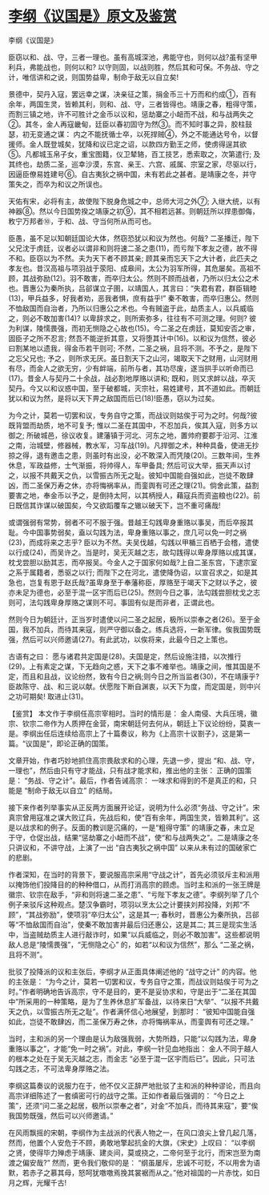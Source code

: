 # [李纲《议国是》原文及鉴赏](https://www.vrrw.net/wx/10314.html)

李纲《议国是》

臣窃以和、战、守，三者一理也。虽有高城深池，弗能守也，则何以战?虽有坚甲利兵，弗能战也，则何以和? 以守则固，以战则胜，然后其和可保。不务战、守之计，唯信讲和之说，则国势益卑，制命于敌无以自立矣!

景德中，契丹入寇，罢远幸之谋，决亲征之策，捐金币三十万而和约成①，百有余年，两国生灵，皆赖其利，则和、战、守，三者皆得也。靖康之春，粗得守策，而割三镇之地，许不可胜计之金币以议和，惩劫寨之小衄而不战，和与战两失之②。其冬，金人再寇畿甸，廷臣以春初固守为然③。而不知时事之异，胶柱鼓瑟，初无变通之谋： 内之不能抚循士卒，以死捍贼④，外之不能通达号令，以督援师。金人既登城矣，犹降和议已定之诏，以款四方勤王之师，使虏得逞其欲⑤。凡都城玉帛子女，重宝图籍，仪卫辇辂，百工技艺，悉索取之，次第遣行; 及其终也，劫质二圣，巡幸沙漠，东宫、亲王、六宫、戚属、宗室之家，尽驱以行，因逼臣僚易姓建号⑥。自古夷狄之祸中国，未有若此之甚者。是靖康之冬，并守策失之，而卒为和议之所误也。

天佑有宋，必将有主，故使陛下脱身危城之中，总师大河之外⑦; 入继大统，以有神器⑧。然以今日国势揆之靖康之初⑨，其不相若远甚。则朝廷所以捍患御侮，敉宁万邦者⑩，于和、战、守当何所从而可也。

臣愚，虽不足以知朝廷国论大体，然窃恐犹以和议为然也。何哉? 二圣播迁，陛下父兄沈于虏廷，议者必以谓非和则将速二圣之患(11)，而亏陛下孝友之德，故不得不和。臣窃以为不然。夫为天下者不顾其亲; 顾其亲而忘天下之大计者，此匹夫之孝友也。昔汉高祖与项羽战于荥阳、成皋间，太公为羽军所得，其危屡矣。高祖不顾，其战弥励(12)。羽不敢害，而卒归太公。然则不顾而战者，乃所以归太公之术也。晋惠公为秦所执，吕郤谋立子圉，以靖国人，其言曰：“失君有君，群臣辑睦(13)，甲兵益多，好我者劝，恶我者惧，庶有益乎!” 秦不敢害，而卒归惠公。然则不恤敌国而自治者，乃所以归惠公之术也。今有贼盗于此，劫质主人，以兵威临之，则必不敢加害(14)? 以卑辞求之，则所索弥多，往往有不可测之理。何则? 彼为利谋，陵懦畏强，而初无恻隐之心故也(15)。今二圣之在虏廷，莫知安否之审，固臣子之所不忍言; 然吾不能逆折其意，又将堕其计中(16)。以和议为信然，彼必曰割某地以遗我，得金币若干则可; 不然，二圣之祸，且将不测。不予之，是陛下之忘父兄也; 予之，则所求无厌。虽日割天下之山河，竭取天下之财用，山河财用有尽，而金人之欲无穷，少有衅端，前所与者，其功尽废，遂当拱手以听命而已(17)。昔金人与契丹二十余战，战必割地厚赂以讲和; 既和，则又求衅以战，卒灭契丹。今又以和议惑中国，至于破都城，灭宗社，易姓建号，其不道如此。而朝廷犹以和议为然，是将以天下畀之敌国而后已(18)!臣愚，窃以为过矣。

为今之计，莫若一切罢和议，专务自守之策，而战议则姑俟于可为之时。何哉?彼既背盟而劫质，地不可复予; 惟以二圣在其国中，不忍加兵，俟其入寇，则多方以御之; 所破城邑，徐议收复。建藩镇于河北、河东之地，置帅府要郡于沿河、江淮之南，治城壁，修器械，教水军，习车战(19)。凡捍御之术，种种具备，使进无抄掠之得，退有邀击之患，则虽时有出没，必不敢深入而凭陵(20)。三数年间，生养休息，军政益修，士气渐振，将帅得人，车甲备具; 然后可议大举，振天声以讨之，以报不共戴天之仇，以雪振古所无之耻。彼知中国能自强如此，岂徒不敢肆凶，而二圣保万寿之休，亦将悔祸率从，而銮舆有可还之理(21)。倘舍此策，益割要害之地，奉金币以予之，是倒持太阿，以其柄授人，藉寇兵而资盗粮也(22)。前日既信其诈谋以破国矣，今又欲蹈覆车之辙以破天下，岂不重可痛哉!

或谓强弱有常势，弱者不可不服于强。昔越王勾践卑身重赂以事吴，而后卒报其耻。今中国事势弱矣，盍以勾践为法，卑身重赂以事之，庶几可以免一时之祸(23)，而成将来之志乎? 臣以为不然。夫吴伐越，勾践以甲楯三百栖于会稽，遣使以行成(24)，而吴许之。当是时，吴无灭越之志，故勾践得以卑身厚赂以成其谋，枕戈尝胆以励其志，而卒报吴。今金人之于国家何如哉?上自二圣东宫，下逮宗室之系于属籍者，悉驱之以行; 而陛下之在河北，遣使降伪诏，以宣召求之，如是其急也，岂复有恩于赵氏哉?虽卑身至于奉藩称臣，厚赂至于竭天下之财以予之，彼亦未足为德也，必至于混一区宇而后已(25)。然则今日之事，法勾践尝胆枕戈之志则可，法勾践卑身厚赂之谋则不可。事固有似是而非者，正谓此也。

然则今日为朝廷计，正当岁时遣使以问二圣之起居，极所以崇奉之者(26)。至于金国，我不加兵，而待其来寇，则严守御以备之。练兵选将，一新军律。俟我国势既强，然后可以兴师邀请(27)。有此武功，以俟将来，此最今日之上策也。

古语有之曰： 愿与诸君共定国是(28)。夫国是定，然后设施注措，以次推行(29)。上有素定之谋，下无趋向之惑，天下之事不难举也。靖康之间，惟其国是不定，而且和且战，议论纷然，致有今日之祸;则今日之所当监者(30)，不在靖康乎?臣故陈守、战、和三说以献。伏愿陛下断自渊衷，以天下为度，而定国是，则中兴之功可期矣! 取进止(31)。



【鉴赏】 本文作于李纲任高宗宰相时。当时的情形是： 金人南侵、大兵压境，徽宗、钦宗二帝作为人质押在金营，南宋朝廷何去何从，朝廷上下议论纷纷，莫衷一是。李纲出任后连续给高宗上了十篇奏议，称为《上高宗十议劄子》，这是第一篇。“议国是”，即论正确的国策。

文章开始，作者巧妙地抓住高宗畏敌求和的心理，先退一步，提出 “和、战、守，一理也”，然后由只有守才能战，只有战才能求和，推出他的主张： 正确的国策是： “务战、守之计”。最后，作者告诫高宗： 一味求和得到的不是真正的和，只能是 “制命于敌无以自立” 的结局。

接下来作者列举事实从正反两方面展开论证，说明为什么必须“务战、守之计”。宋真宗曾用寇准之谋大败辽兵，先战后和，使“百有余年，两国生灵，皆赖其利”。这是以战求和的例子。反面的教训是沉痛的，一是“粗得守策” 的靖康之春，未立足于守，仓促出战，结果“惩劫寨之小衄而不战”，使“和与战两失之”。二是靖康之冬只讲议和，不讲守战，上演了一出 “自古夷狄之祸中国” 以来从未有过的国破家亡的悲剧。

作者深知，在当时的背景下，要说服高宗采用“守战之计”，首先必须驳斥主和派用以掩饰他们投降目的的种种借口，从而打消高宗的顾虑。当时主和派的一张王牌是徽宗、钦宗在敌手，“非和则将速二圣之患”、“亏陛下孝友之德”。李纲列举了几个例子来驳斥这种观点。楚汉争霸时，项羽以烹太公之计要挟刘邦投降，刘邦“不顾”，“其战弥励”，使项羽“卒归太公”，这是其一; 春秋时，晋惠公为秦所执，吕郤等“不恤敌国而自治”，使秦不敢加害并最后归还惠公，这是其二; 其三是现实生活中，当盗贼劫质主人进行敲诈时，如果“以兵威临之，则必不敢加害”。这些都说明敌人总是“陵懦畏强”，“无恻隐之心” 的，如若“以和议为信然”，那么 “二圣之祸，且将不测”。

批驳了投降派的议和主张后，李纲才从正面具体阐述他的 “战守之计” 的内容。他的主张是： “为今之计，莫若一切罢和议，专务自守之策，而战议则姑俟于可为之时。”作者明确地告诉高宗，守不是目的，更不是妥协求和，守是出于“二圣在其国中”所采用的一种策略，是为了生养休息扩军备战，以待来日“大举”、“以报不共戴天之仇，以雪振古所无之耻”。作者满怀信心地展望，到那时： “彼知中国能自强如此，岂徒不敢肆凶，而二圣保万寿之休，亦将悔祸率从，而銮舆有可还之理。”

当时，主和派的另一个理由是认为敌强我弱，大势所趋，只能“以勾践为法，卑身重赂以事之”，才能“免一时之祸”。对此，李纲一针见血地指出： 金人不同于越人的根本之处在于吴无灭越之志，而金志 “必至于混一区宇而后已”。因此，只可法勾践之志，不可法卑身厚赂之法。

李纲这篇奏议的说服力在于，他不仅义正辞严地批驳了主和派的种种谬论，而且向高宗详细陈述了一套缜密可行的战守之策。正如作者最后强调的： “今日之上策”，还须“问二圣之起居，极所以崇奉之者”，对金“不加兵，而待其来寇”，要“俟我国势既强，然后可以兴师邀请。”

在风雨飘摇的宋朝，李纲作为主战派的代表人物之一，在风口浪尖上曾几起几落，然而，他置个人安危于不顾，勇敢地擎起抗金的大旗，《宋史》上叹曰： “以李纲之贤，使得毕力殚虑于靖康、建炎间，莫或挠之，二帝何至于北行，而宋岂至为南渡之偏安哉?” 然而，更令我们敬仰的是： “纲虽屡斥，忠诚不可贬，不以用舍为语默，若赤子之慕其母，怒呵犹噭噭焉挽其裳裾而从之。”他对祖国的一片赤忱，如日月之辉，光耀千古!


